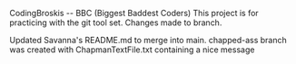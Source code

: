 
CodingBroskis -- BBC (Biggest Baddest Coders) <n>
This project is for practicing with the git tool set. Changes made to branch.

Updated Savanna's README.md to merge into main. 
chapped-ass branch was created with ChapmanTextFile.txt containing a nice message
